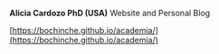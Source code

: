 **Alicia Cardozo PhD (USA)**
Website and Personal Blog

[https://bochinche.github.io/academia/](https://bochinche.github.io/academia/)
